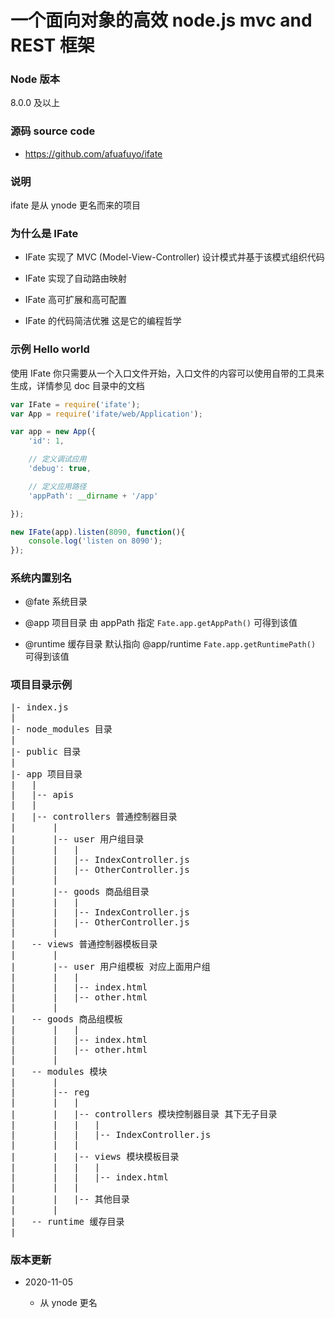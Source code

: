 # 一个面向对象的高效 node.js mvc and REST 框架

### Node 版本

8.0.0 及以上

### 源码 source code

+ https://github.com/afuafuyo/ifate

### 说明

ifate 是从 ynode 更名而来的项目

### 为什么是 IFate

+ IFate 实现了 MVC (Model-View-Controller) 设计模式并基于该模式组织代码

+ IFate 实现了自动路由映射

+ IFate 高可扩展和高可配置

+ IFate 的代码简洁优雅 这是它的编程哲学

### 示例 Hello world

使用 IFate 你只需要从一个入口文件开始，入口文件的内容可以使用自带的工具来生成，详情参见 doc 目录中的文档

```javascript
var IFate = require('ifate');
var App = require('ifate/web/Application');

var app = new App({
    'id': 1,

    // 定义调试应用
    'debug': true,

    // 定义应用路径
    'appPath': __dirname + '/app'

});

new IFate(app).listen(8090, function(){
    console.log('listen on 8090');
});
```

### 系统内置别名

+ @fate  系统目录

+ @app  项目目录 由 appPath 指定 `Fate.app.getAppPath()` 可得到该值

+ @runtime  缓存目录 默认指向 @app/runtime `Fate.app.getRuntimePath()` 可得到该值

### 项目目录示例

<pre>
|- index.js
|
|- node_modules 目录
|
|- public 目录
|
|- app 项目目录
|   |
|   |-- apis
|   |
|   |-- controllers 普通控制器目录
|       |
|       |-- user 用户组目录
|       |   |
|       |   |-- IndexController.js
|       |   |-- OtherController.js
|       |
|       |-- goods 商品组目录
|       |   |
|       |   |-- IndexController.js
|       |   |-- OtherController.js
|       |
|   -- views 普通控制器模板目录
|       |
|       |-- user 用户组模板 对应上面用户组
|       |   |
|       |   |-- index.html
|       |   |-- other.html
|       |
|   -- goods 商品组模板
|       |   |
|       |   |-- index.html
|       |   |-- other.html
|       |
|   -- modules 模块
|       |
|       |-- reg
|       |   |
|       |   |-- controllers 模块控制器目录 其下无子目录
|       |   |   |
|       |   |   |-- IndexController.js
|       |   |
|       |   |-- views 模块模板目录
|       |   |   |
|       |   |   |-- index.html
|       |   |
|       |   |-- 其他目录
|       |
|   -- runtime 缓存目录
|
</pre>

### 版本更新

+ 2020-11-05

    * 从 ynode 更名

